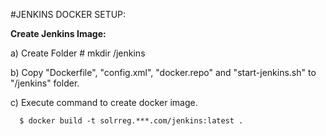 
#JENKINS DOCKER SETUP:

**Create Jenkins Image:**

  a) Create Folder
      # mkdir /jenkins
      
  b) Copy "Dockerfile", "config.xml", "docker.repo" and "start-jenkins.sh" to "/jenkins" folder.

  c) Execute command to create docker image.
  
      $ docker build -t solrreg.***.com/jenkins:latest .

